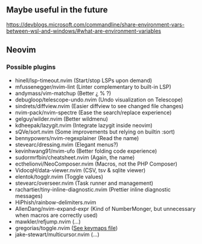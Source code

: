 ## Maybe useful in the future

https://devblogs.microsoft.com/commandline/share-environment-vars-between-wsl-and-windows/#what-are-environment-variables

## Neovim

### Possible plugins
- hinell/lsp-timeout.nvim (Start/stop LSPs upon demand)
- mfussenegger/nvim-lint (Linter complementary to built-in LSP)
- andymass/vim-matchup (Better ¿ % ?)
- debugloop/telescope-undo.nvim (Undo visualization on Telescope)
- sindrets/diffview.nvim (Easier diffview to see changed file changes)
- nvim-pack/nvim-spectre (Ease the search/replace experience)
- gelguy/wilder.nvim (Better wildmenu)
- kdheepak/lazygit.nvim (Integrate lazygit inside neovim)
- sQVe/sort.nvim (Some improvements but relying on builtin :sort)
- bennypowers/nvim-regexplainer (Read the name)
- stevearc/dressing.nvim (Elegant menus?)
- kevinhwang91/nvim-ufo (Better folding code experience)
- sudormrfbin/cheatsheet.nvim (Again, the name)
- ecthelionvi/NeoComposer.nvim (Macros, not the PHP Composer)
- VidocqH/data-viewer.nvim (CSV, tsv & sqlite viewer)
- elentok/togglr.nvim (Toggle values)
- stevearc/overseer.nvim (Task runner and management)
- rachartier/tiny-inline-diagnostic.nvim (Prettier inline diagnostic messages)
- HiPhish/rainbow-delimiters.nvim
- AllenDang/nvim-expand-expr (Kind of NumberMonger, but unnecessary when macros are correctly used)
- mawkler/refjump.nvim (...)
- gregorias/toggle.nvim ([See keymaps file](nvim/lua/marrio/keymaps.lua))
- jake-stewart/multicursor.nvim (...)
